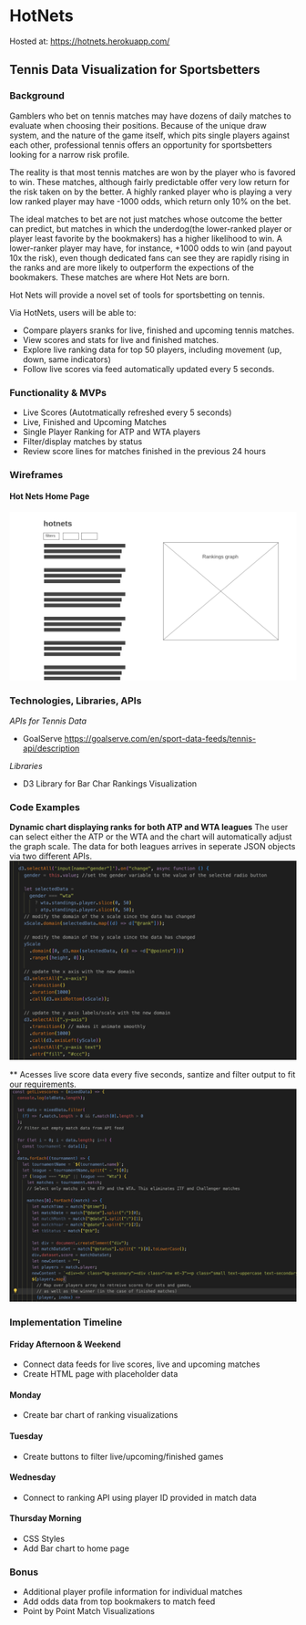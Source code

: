 # HotNets

Hosted at: https://hotnets.herokuapp.com/

## Tennis Data Visualization for Sportsbetters

### Background

Gamblers who bet on tennis matches may have dozens of daily matches to evaluate when choosing their positions. Because of the unique draw system, and the nature of the game itself, which pits single players against each other, professional tennis offers an opportunity for sportsbetters looking for a narrow risk profile.

The reality is that most tennis matches are won by the player who is favored to win. These matches, although fairly predictable offer very low return for the risk taken on by the better. A highly ranked player who is playing a very low ranked player may have -1000 odds, which return only 10% on the bet.

The ideal matches to bet are not just matches whose outcome the better can predict, but matches in which the underdog(the lower-ranked player or player least favorite by the bookmakers) has a higher likelihood to win. A lower-ranker player may have, for instance, +1000 odds to win (and payout 10x the risk), even though dedicated fans can see they are rapidly rising in the ranks and are more likely to outperform the expections of the bookmakers. These matches are where Hot Nets are born.

Hot Nets will provide a novel set of tools for sportsbetting on tennis.

Via HotNets, users will be able to:

- Compare players sranks for live, finished and upcoming tennis matches.
- View scores and stats for live and finished matches.
- Explore live ranking data for top 50 players, including movement (up, down, same indicators)
- Follow live scores via feed automatically updated every 5 seconds.

### Functionality & MVPs

- Live Scores (Autotmatically refreshed every 5 seconds)
- Live, Finished and Upcoming Matches
- Single Player Ranking for ATP and WTA players
- Filter/display matches by status
- Review score lines for matches finished in the previous 24 hours

### Wireframes

#### Hot Nets Home Page

![Hot Nets Single Page](/wireframes/Homepage.png)

### Technologies, Libraries, APIs

_APIs for Tennis Data_

- GoalServe https://goalserve.com/en/sport-data-feeds/tennis-api/description

_Libraries_

- D3 Library for Bar Char Rankings Visualization

### Code Examples

**Dynamic chart displaying ranks for both ATP and WTA leagues**
The user can select either the ATP or the WTA and the chart will automatically adjust the graph scale. The data for both leagues arrives in seperate JSON objects via two different APIs.
![chart script example](code_example_chart_script_js.png)

** Acesses live score data every five seconds, santize and filter output to fit our requirements. 
![tennis data script example](tennisdata_script.png)

### Implementation Timeline

#### Friday Afternoon & Weekend

- Connect data feeds for live scores, live and upcoming matches
- Create HTML page with placeholder data

#### Monday

- Create bar chart of ranking visualizations

#### Tuesday

- Create buttons to filter live/upcoming/finished games

#### Wednesday

- Connect to ranking API using player ID provided in match data

#### Thursday Morning

- CSS Styles
- Add Bar chart to home page

### Bonus

- Additional player profile information for individual matches
- Add odds data from top bookmakers to match feed
- Point by Point Match Visualizations

